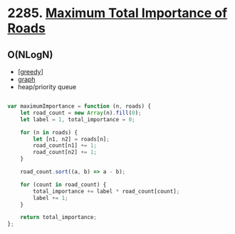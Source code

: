 # 2285. [Maximum Total Importance of Roads]()

## O(NLogN)


- [[greedy]]
- [graph](../graphs/index.md)
- heap/priority queue

```js 

var maximumImportance = function (n, roads) {
    let road_count = new Array(n).fill(0);
    let label = 1, total_importance = 0;

    for (n in roads) {
        let [n1, n2] = roads[n];
        road_count[n1] += 1;
        road_count[n2] += 1;
    }

    road_count.sort((a, b) => a - b);

    for (count in road_count) {
        total_importance += label * road_count[count];
        label += 1;
    }

    return total_importance;
};

```

[//begin]: # "Autogenerated link references for markdown compatibility"
[greedy]: ../../patterns/greedy "greedy"
[//end]: # "Autogenerated link references"